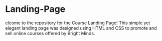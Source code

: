 # Landing-Page
elcome to the repository for the Course Landing Page! This simple yet elegant landing page was designed using HTML and CSS to promote and sell online courses offered by Bright Minds.
